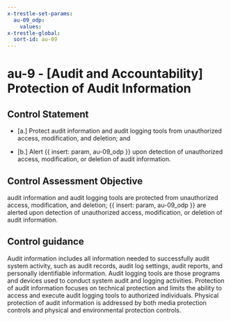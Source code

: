 ```yaml
---
x-trestle-set-params:
  au-09_odp:
    values:
x-trestle-global:
  sort-id: au-09
---
```


# au-9 - \[Audit and Accountability\] Protection of Audit Information

## Control Statement

- \[a.\] Protect audit information and audit logging tools from unauthorized access, modification, and deletion; and

- \[b.\] Alert {{ insert: param, au-09_odp }} upon detection of unauthorized access, modification, or deletion of audit information.

## Control Assessment Objective

audit information and audit logging tools are protected from unauthorized access, modification, and deletion;
{{ insert: param, au-09_odp }} are alerted upon detection of unauthorized access, modification, or deletion of audit information.

## Control guidance

Audit information includes all information needed to successfully audit system activity, such as audit records, audit log settings, audit reports, and personally identifiable information. Audit logging tools are those programs and devices used to conduct system audit and logging activities. Protection of audit information focuses on technical protection and limits the ability to access and execute audit logging tools to authorized individuals. Physical protection of audit information is addressed by both media protection controls and physical and environmental protection controls.
